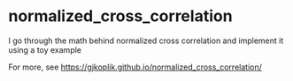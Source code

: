 # normalized_cross_correlation
I go through the math behind normalized cross correlation and implement it using a toy example

For more, see https://gjkoplik.github.io/normalized_cross_correlation/
